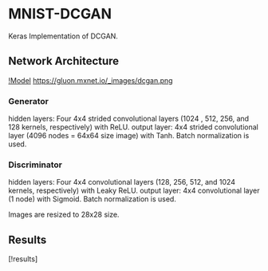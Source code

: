 # MNIST-DCGAN
Keras Implementation of DCGAN.


## Network Architecture
[!Model](https://gluon.mxnet.io/_images/dcgan.png)
https://gluon.mxnet.io/_images/dcgan.png
### Generator
hidden layers: Four 4x4 strided convolutional layers (1024 , 512, 256, and 128 kernels, respectively) with ReLU.
output layer: 4x4 strided convolutional layer (4096 nodes = 64x64 size image) with Tanh.
Batch normalization is used.

### Discriminator
hidden layers: Four 4x4 convolutional layers (128, 256, 512, and 1024 kernels, respectively) with Leaky ReLU.
output layer: 4x4 convolutional layer (1 node) with Sigmoid.
Batch normalization is used.


Images are resized to 28x28 size.

## Results
[!results]

